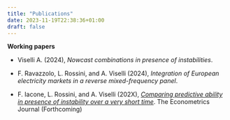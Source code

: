 ```yaml
---
title: "Publications"
date: 2023-11-19T22:38:36+01:00
draft: false
---
```


**Working papers**

- Viselli A. (2024), *Nowcast combinations in presence of instabilities*.

- F. Ravazzolo, L. Rossini, and A. Viselli (2024), *Integration of European electricity markets in a reverse mixed-frequency panel*.

- F. Iacone, L. Rossini, and A. Viselli (202X), [*Comparing predictive ability in presence of instability over a very short time*](https://arxiv.org/abs/2405.11954). The Econometrics Journal (Forthcoming)

